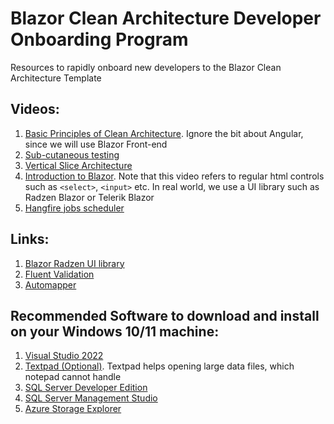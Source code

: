 # Blazor Clean Architecture Developer Onboarding Program
Resources to rapidly onboard new developers to the Blazor Clean Architecture Template

## Videos:
1. [Basic Principles of Clean Architecture](https://www.youtube.com/watch?v=dK4Yb6-LxAk&t=2s). Ignore the bit about Angular, since we will use Blazor Front-end
2. [Sub-cutaneous testing](https://www.youtube.com/watch?v=T6NRcX1vnz8&t=481s)
3. [Vertical Slice Architecture](https://www.youtube.com/watch?v=oAoaMlS1PWo)
4. [Introduction to Blazor](https://www.youtube.com/watch?v=CpbRAWgFBRQ). Note that this video refers to regular html controls such as `<select>`, `<input>` etc. In real world, we use a UI library such as Radzen Blazor or Telerik Blazor
5. [Hangfire jobs scheduler](https://www.youtube.com/watch?v=4wURs-67mB0)

## Links:
1. [Blazor Radzen UI library](https://blazor.radzen.com/)
2. [Fluent Validation](https://docs.fluentvalidation.net/en/latest/)
3. [Automapper](https://automapper.org/)

## Recommended Software to download and install on your Windows 10/11 machine:
1. [Visual Studio 2022](https://visualstudio.microsoft.com/thank-you-downloading-visual-studio/?sku=Community&channel=Release&version=VS2022&source=VSLandingPage&passive=false&cid=2030)
2. [Textpad (Optional)](https://www.textpad.com/download). Textpad helps opening large data files, which notepad cannot handle
3. [SQL Server Developer Edition](https://www.microsoft.com/en-us/sql-server/sql-server-downloads)
4. [SQL Server Management Studio](https://learn.microsoft.com/en-us/sql/ssms/download-sql-server-management-studio-ssms?view=sql-server-ver16#download-ssms)
5. [Azure Storage Explorer](https://azure.microsoft.com/en-us/products/storage/storage-explorer)



